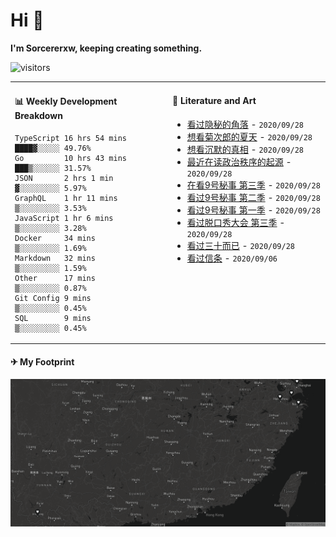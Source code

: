 # Hi 👋

**I'm Sorcererxw, keeping creating something.**

![visitors](https://visitor-badge.glitch.me/badge?page_id=sorcererxw.sorcererx)

<table width="800px">
<tr>
<td valign="top" width="50%">

#### 📊 Weekly Development Breakdown

<!--START_SECTION:waka-->
```text
TypeScript 16 hrs 54 mins ████▓░░░░░ 49.76%
Go         10 hrs 43 mins ███▒░░░░░░ 31.57%
JSON       2 hrs 1 min    ▓░░░░░░░░░ 5.97%
GraphQL    1 hr 11 mins   ▒░░░░░░░░░ 3.53%
JavaScript 1 hr 6 mins    ▒░░░░░░░░░ 3.28%
Docker     34 mins        ▒░░░░░░░░░ 1.69%
Markdown   32 mins        ▒░░░░░░░░░ 1.59%
Other      17 mins        ▒░░░░░░░░░ 0.87%
Git Config 9 mins         ▒░░░░░░░░░ 0.45%
SQL        9 mins         ▒░░░░░░░░░ 0.45%
```
<!--END_SECTION:waka-->

<td valign="top" width="50%">

#### 💃 Literature and Art

<!--START_SECTION:douban-->
* <a href='http://movie.douban.com/subject/33404425/' target='_blank'>看过隐秘的角落</a> - <code>2020/09/28</code>
* <a href='http://movie.douban.com/subject/1293359/' target='_blank'>想看菊次郎的夏天</a> - <code>2020/09/28</code>
* <a href='http://movie.douban.com/subject/33447642/' target='_blank'>想看沉默的真相</a> - <code>2020/09/28</code>
* <a href='https://book.douban.com/subject/25971624/' target='_blank'>最近在读政治秩序的起源</a> - <code>2020/09/28</code>
* <a href='http://movie.douban.com/subject/26647711/' target='_blank'>在看9号秘事 第三季</a> - <code>2020/09/28</code>
* <a href='http://movie.douban.com/subject/26341777/' target='_blank'>看过9号秘事 第二季</a> - <code>2020/09/28</code>
* <a href='http://movie.douban.com/subject/20452350/' target='_blank'>看过9号秘事 第一季</a> - <code>2020/09/28</code>
* <a href='http://movie.douban.com/subject/34840339/' target='_blank'>看过脱口秀大会 第三季</a> - <code>2020/09/28</code>
* <a href='http://movie.douban.com/subject/26608230/' target='_blank'>看过三十而已</a> - <code>2020/09/28</code>
* <a href='http://movie.douban.com/subject/30444960/' target='_blank'>看过信条</a> - <code>2020/09/06</code>

<!--END_SECTION:douban-->

</td>
</tr>
</table>

#### ✈ My Footprint

![footprint](./footprint.png)
